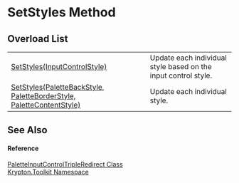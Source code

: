 # SetStyles Method


## Overload List
<table>
<tr>
<td><a href="98ee77c3-6b14-6231-11f9-a909353ccde5.md">SetStyles(InputControlStyle)</a></td>
<td>Update each individual style based on the input control style.</td></tr>
<tr>
<td><a href="6c1df2e6-de22-6c21-29d2-3a3294fb8bc3.md">SetStyles(PaletteBackStyle, PaletteBorderStyle, PaletteContentStyle)</a></td>
<td>Update each individual style.</td></tr>
</table>

## See Also


#### Reference
<a href="486763f0-bb26-a4a9-39e3-44ac06598f8e.md">PaletteInputControlTripleRedirect Class</a>  
<a href="79d2eac2-21f4-54ff-7552-b20c33c30600.md">Krypton.Toolkit Namespace</a>  
